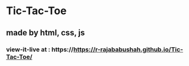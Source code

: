 # Tic-Tac-Toe

## made by html, css, js

### view-it-live at : https://https://r-rajababushah.github.io/Tic-Tac-Toe/

